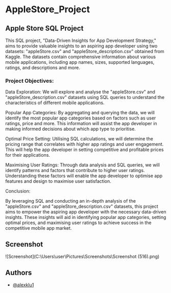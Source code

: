 # AppleStore_Project

## Apple Store SQL Project

This SQL project, "Data-Driven Insights for App Development Strategy," aims to provide valuable insights to an aspiring app developer using two datasets: "appleStore.csv" and "appleStore_description.csv" obtained from Kaggle. The datasets contain comprehensive information about various mobile applications, including app names, sizes, supported languages, ratings, and descriptions and more.

### Project Objectives:

Data Exploration: We will explore and analyse the "appleStore.csv" and "appleStore_description.csv" datasets using SQL queries to understand the characteristics of different mobile applications.

Popular App Categories: By aggregating and querying the data, we will identify the most popular app categories based on factors such as user ratings, price and more. This information will assist the app developer in making informed decisions about which app type to prioritise.

Optimal Price Setting: Utilising SQL calculations, we will determine the pricing range that correlates with higher app ratings and user engagement. This will help the app developer in setting competitive and profitable prices for their applications.

Maximising User Ratings: Through data analysis and SQL queries, we will identify patterns and factors that contribute to higher user ratings. Understanding these factors will enable the app developer to optimise app features and design to maximise user satisfaction.

Conclusion:

By leveraging SQL and conducting an in-depth analysis of the "appleStore.csv" and "appleStore_description.csv" datasets, this project aims to empower the aspiring app developer with the necessary data-driven insights. These insights will aid in identifying popular app categories, setting optimal prices, and maximising user ratings to achieve success in the competitive mobile app market.
## Screenshot

![Screenshot](C:\Users\user\Pictures\Screenshots\Screenshot (516).png)


## Authors

- [@alexklu1](https://www.github.com/alexklu1)
